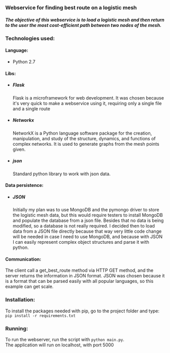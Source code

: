 ### Webservice for finding best route on a logistic mesh

##### The objective of this webservice is to load a logistic mesh and then return to the user the most cost-efficient path between two nodes of the mesh.

### Technologies used:
#### Language:
*  Python 2.7

#### Libs:
* ##### Flask

   Flask is a microframework for web development. It was chosen because it's very quick to make a webservice using it, requiring only a single file and a single route
* ##### Networkx

   NetworkX is a Python language software package for the creation, manipulation, and study of the structure, dynamics, and functions of complex networks. It is used to generate graphs from the mesh points given.

* ##### json

   Standard python library to work with json data.

#### Data persistence:
* ##### JSON

  Initially my plan was to use MongoDB and the pymongo driver to store the logistic mesh data, but this would require testers to install MongoDB and populate the database from a json file. Besides that no data is being modified, so a database is not really required. I decided then to load data from a JSON file directly because that way very little code change will be needed in case I need to use MongoDB, and because with JSON I can easily represent complex object structures and parse it with python.

#### Communication:

   The client call a get_best_route method via HTTP GET method, and the server returns the information in JSON format. JSON was chosen because it is a format that can be parsed easily with all popular languages, so this example can get scale.  

### Installation:

   To install the packages needed with pip, go to the project folder and type:  
    `pip install -r requirements.txt`

### Running:

  To run the webserver, run the script with `python main.py`.  
  The application will run on localhost, with port 5000
